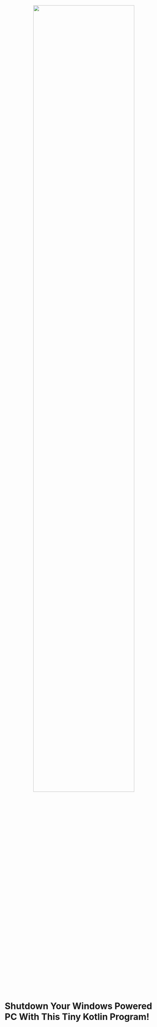<div style="container" align="center">
  <br><br>
  <img src="https://upload.wikimedia.org/wikipedia/commons/1/11/Kotlin_logo_2021.svg" width="80%" />
</div>

# Shutdown Your Windows Powered PC With This Tiny Kotlin Program!
